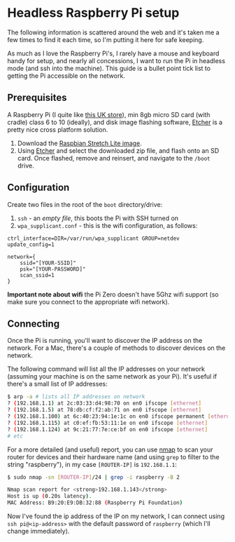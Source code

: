 # Headless Raspberry Pi setup

The following information is scattered around the web and it's taken me a few times to find it each time, so I'm putting it here for safe keeping.

As much as I love the Raspberry Pi's, I rarely have a mouse and keyboard handy for setup, and nearly all concessions, I want to run the Pi in headless mode (and ssh into the machine). This guide is a bullet point tick list to getting the Pi accessible on the network.

<!--more-->

## Prerequisites

A Raspberry Pi (I quite like [this UK store](https://shop.pimoroni.com/)), min 8gb micro SD card (with cradle) class 6 to 10 (ideally), and disk image flashing software, [Etcher](https://etcher.io/) is a pretty nice cross platform solution.

1. Download the [Raspbian Stretch Lite image](https://www.raspberrypi.org/downloads/raspbian/).
2. Using [Etcher](https://etcher.io/) and select the downloaded zip file, and flash onto an SD card. Once flashed, remove and reinsert, and navigate to the `/boot` drive.

## Configuration

Create two files in the root of the `boot` directory/drive:

1. `ssh` - an *empty file*, this boots the Pi with SSH turned on
2. `wpa_supplicant.conf` - this is the wifi configuration, as follows:

```
ctrl_interface=DIR=/var/run/wpa_supplicant GROUP=netdev
update_config=1

network={
    ssid="[YOUR-SSID]"
    psk="[YOUR-PASSWORD]"
    scan_ssid=1
}
```

**Important note about wifi** the Pi Zero doesn't have 5Ghz wifi support (so make sure you connect to the appropriate wifi network).

## Connecting

Once the Pi is running, you'll want to discover the IP address on the network. For a Mac, there's a couple of methods to discover devices on the network.

The following command will list all the IP addresses on your network (assuming your machine is on the same network as your Pi). It's useful if there's a small list of IP addresses:

```bash
$ arp -a # lists all IP addresses on network
? (192.168.1.1) at 2c:03:33:d4:98:70 on en0 ifscope [ethernet]
? (192.168.1.5) at 78:db:cf:f2:ab:71 on en0 ifscope [ethernet]
? (192.168.1.100) at 6c:40:23:94:1e:1c on en0 ifscope permanent [ethernet]
? (192.168.1.115) at c0:ef:fb:53:11:1e on en0 ifscope [ethernet]
? (192.168.1.124) at 9c:21:77:7e:ce:bf on en0 ifscope [ethernet]
# etc
```

For a more detailed (and useful) report, you can use [nmap](https://nmap.org) to scan your router for devices and their hardware name (and using `grep` to filter to the string "raspberry"), in my case `[ROUTER-IP]` is `192.168.1.1`:

```bash
$ sudo nmap -sn [ROUTER-IP]/24 | grep -i raspberry -B 2

Nmap scan report for <strong>192.168.1.143</strong>
Host is up (0.20s latency).
MAC Address: B9:20:E9:DB:32:88 (Raspberry Pi Foundation)
```

Now I've found the ip address of the IP on my network, I can connect using `ssh pi@<ip-address>` with the default password of `raspberry` (which I'll change immediately).
